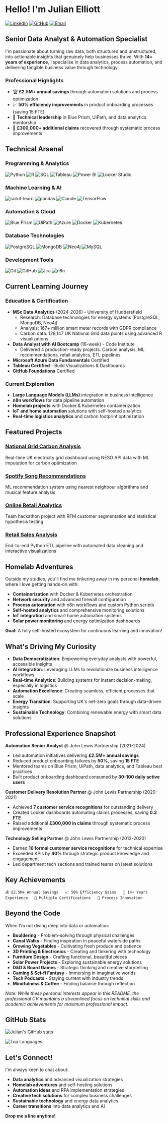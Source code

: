 # Hello! I'm Julian Elliott

[![LinkedIn](https://img.shields.io/badge/LinkedIn-0077B5?style=for-the-badge&logo=linkedin&logoColor=white)](https://www.linkedin.com/in/julianelliott/)
[![GitHub](https://img.shields.io/badge/GitHub-100000?style=for-the-badge&logo=github&logoColor=white)](https://github.com/Julian-Elliott)
[![Email](https://img.shields.io/badge/Email-D14836?style=for-the-badge&logo=gmail&logoColor=white)](mailto:JulianPaulElliott@icloud.com)

## Senior Data Analyst & Automation Specialist

I'm passionate about turning raw data, both structured and unstructured, into actionable insights that genuinely help businesses thrive. With **14+ years of experience**, I specialise in data analytics, process automation, and delivering tangible business value through technology.

### Professional Highlights
- 🏆 **£2.5M+ annual savings** through automation solutions and process optimization
- 📈 **50% efficiency improvements** in product onboarding processes (saving 15 FTE)
- 👥 **Technical leadership** in Blue Prism, UiPath, and data analytics mentorship
- 🎯 **£300,000+ additional claims** recovered through systematic process improvements

## Technical Arsenal

### Programming & Analytics
![Python](https://img.shields.io/badge/Python-3776AB?style=for-the-badge&logo=python&logoColor=white)
![R](https://img.shields.io/badge/R-276DC3?style=for-the-badge&logo=r&logoColor=white)
![SQL](https://img.shields.io/badge/SQL-4479A1?style=for-the-badge&logo=mysql&logoColor=white)
![Tableau](https://img.shields.io/badge/Tableau-E97627?style=for-the-badge&logo=tableau&logoColor=white)
![Power BI](https://img.shields.io/badge/Power_BI-F2C811?style=for-the-badge&logo=powerbi&logoColor=black)
![Looker Studio](https://img.shields.io/badge/Looker_Studio-4285F4?style=for-the-badge&logo=looker&logoColor=white)

### Machine Learning & AI
![scikit-learn](https://img.shields.io/badge/scikit--learn-F7931E?style=for-the-badge&logo=scikit-learn&logoColor=white)
![pandas](https://img.shields.io/badge/pandas-150458?style=for-the-badge&logo=pandas&logoColor=white)
![Claude](https://img.shields.io/badge/Claude_Sonnet_4-8B5CF6?style=for-the-badge&logo=anthropic&logoColor=white)
![TensorFlow](https://img.shields.io/badge/TensorFlow-FF6F00?style=for-the-badge&logo=tensorflow&logoColor=white)

### Automation & Cloud
![Blue Prism](https://img.shields.io/badge/Blue_Prism-0066CC?style=for-the-badge&logo=blueprism&logoColor=white)
![UiPath](https://img.shields.io/badge/UiPath-FF6600?style=for-the-badge&logo=uipath&logoColor=white)
![Azure](https://img.shields.io/badge/Microsoft_Azure-0089D0?style=for-the-badge&logo=microsoft-azure&logoColor=white)
![Docker](https://img.shields.io/badge/Docker-2496ED?style=for-the-badge&logo=docker&logoColor=white)
![Kubernetes](https://img.shields.io/badge/Kubernetes-326CE5?style=for-the-badge&logo=kubernetes&logoColor=white)

### Database Technologies
![PostgreSQL](https://img.shields.io/badge/PostgreSQL-316192?style=for-the-badge&logo=postgresql&logoColor=white)
![MongoDB](https://img.shields.io/badge/MongoDB-4EA94B?style=for-the-badge&logo=mongodb&logoColor=white)
![Neo4j](https://img.shields.io/badge/Neo4j-008CC1?style=for-the-badge&logo=neo4j&logoColor=white)
![MySQL](https://img.shields.io/badge/MySQL-005C84?style=for-the-badge&logo=mysql&logoColor=white)

### Development Tools
![Git](https://img.shields.io/badge/Git-F05032?style=for-the-badge&logo=git&logoColor=white)
![GitHub](https://img.shields.io/badge/GitHub-100000?style=for-the-badge&logo=github&logoColor=white)
![Jira](https://img.shields.io/badge/Jira-0052CC?style=for-the-badge&logo=jira&logoColor=white)
![n8n](https://img.shields.io/badge/n8n-EA4B71?style=for-the-badge&logo=n8n&logoColor=white)

## Current Learning Journey

### Education & Certification
- **MSc Data Analytics** (2024-2026) - University of Huddersfield
  - Research: Database technologies for energy systems (PostgreSQL, MongoDB, Neo4j)
  - Analysis: 167+ million smart meter records with GDPR compliance
  - Carbon data: 128,147 UK National Grid data points using advanced R visualizations
- **Data Analyst with AI Bootcamp** (16-week) - Code Institute
  - Delivered 4 production-ready projects: Carbon analysis, ML recommendations, retail analytics, ETL pipelines
- **Microsoft Azure Data Fundamentals** Certified
- **Tableau Certified** - Build Visualizations & Dashboards
- **GitHub Foundations** Certified

### Current Exploration
- **Large Language Models (LLMs)** integration in business intelligence
- **n8n workflows** for data pipeline automation
- **Homelab projects** with Docker & Kubernetes containerization
- **IoT and home automation** solutions with self-hosted analytics
- **Real-time logistics analytics** and carbon footprint optimization

## Featured Projects

### [National Grid Carbon Analysis](https://github.com/Julian-Elliott/grid-carbon-analysis)
Real-time UK electricity grid dashboard using NESO API data with ML imputation for carbon optimization

### [Spotify Song Recommendations](https://github.com/Julian-Elliott/song-recommendation-dashboard)  
ML recommendation system using nearest neighbour algorithms and musical feature analysis

### [Online Retail Analytics](https://github.com/Julian-Elliott/online-retail-transaction-dashboard)
Team hackathon project with RFM customer segmentation and statistical hypothesis testing

### [Retail Sales Analysis](https://github.com/Julian-Elliott/retail-sales-analysis)
End-to-end Python ETL pipeline with automated data cleaning and interactive visualizations

## Homelab Adventures

Outside my studies, you'll find me tinkering away in my personal **homelab**, where I love getting hands-on with:

- **Containerization** with Docker & Kubernetes orchestration
- **Network security** and advanced firewall configuration
- **Process automation** with n8n workflows and custom Python scripts
- **Self-hosted analytics** and comprehensive monitoring solutions
- **IoT integration** and smart home automation systems
- **Solar power monitoring** and energy optimization dashboards

**Goal:** A fully self-hosted ecosystem for continuous learning and innovation!

## What's Driving My Curiosity

- **Data Democratization**: Empowering everyday analysts with powerful, accessible insights
- **AI Integration**: Leveraging LLMs to revolutionize business intelligence workflows  
- **Real-time Analytics**: Building systems for instant decision-making, especially in logistics
- **Automation Excellence**: Creating seamless, efficient processes that scale
- **Energy Transition**: Supporting UK's net-zero goals through data-driven insights
- **Sustainable Technology**: Combining renewable energy with smart data solutions

## Professional Experience Snapshot

**Automation Senior Analyst** @ John Lewis Partnership (2021-2024)
- Led automation initiatives delivering **£2.5M+ annual savings**
- Reduced product onboarding failures by **50%**, saving **15 FTE**
- Mentored teams on Blue Prism, UiPath, data analytics, and Tableau best practices
- Built product onboarding dashboard consumed by **30-100 daily active users**

**Customer Delivery Resolution Partner** @ John Lewis Partnership (2020-2021)  
- Achieved **7 customer service recognitions** for outstanding delivery
- Created Looker dashboards automating claims processes, saving **0.2 FTE**
- Raised additional **£300,000 in claims** through systematic process improvements

**Technology Selling Partner** @ John Lewis Partnership (2013-2020)
- Earned **16 formal customer service recognitions** for technical expertise
- Exceeded KPIs by **40%** through strategic product knowledge and engagement
- Led department tech sections and trained teams on latest solutions

## Key Achievements

```
💰 £2.5M+ Annual Savings   📈 50% Efficiency Gains   👥 14+ Years Experience   🏅 Multiple Certifications   🚀 Process Innovation
```

## Beyond the Code

When I'm not diving deep into data or automation:
- **Bouldering** - Problem-solving through physical challenges
- **Canal Walks** - Finding inspiration in peaceful waterside paths  
- **Growing Vegetables** - Cultivating fresh produce and patience
- **3D Printing & Electronics** - Creating and tinkering with technology
- **Furniture Design** - Crafting functional, beautiful pieces
- **Solar Power Projects** - Exploring sustainable energy solutions
- **D&D & Board Games** - Strategic thinking and creative storytelling
- **Gaming & Sci-fi Fantasy** - Immersing in imaginative worlds
- **Tech Podcasts** - Staying current with industry trends
- **Mindfulness & Coffee** - Finding balance through reflection

*Note: While these personal interests appear in this README, the professional CV maintains a streamlined focus on technical skills and academic achievements for maximum professional impact.*

## GitHub Stats

![Julian's GitHub stats](https://github-readme-stats.vercel.app/api?username=Julian-Elliott&show_icons=true&theme=radical)

![Top Languages](https://github-readme-stats.vercel.app/api/top-langs/?username=Julian-Elliott&layout=compact&theme=radical)

## Let's Connect!

I'm always keen to chat about:
- **Data analytics** and advanced visualization strategies
- **Homelab adventures** and self-hosting solutions
- **Automation ideas** and RPA implementation strategies  
- **Creative tech solutions** for complex business challenges
- **Sustainable technology** and energy data analytics
- **Career transitions** into data analytics and AI

**Drop me a line anytime!**